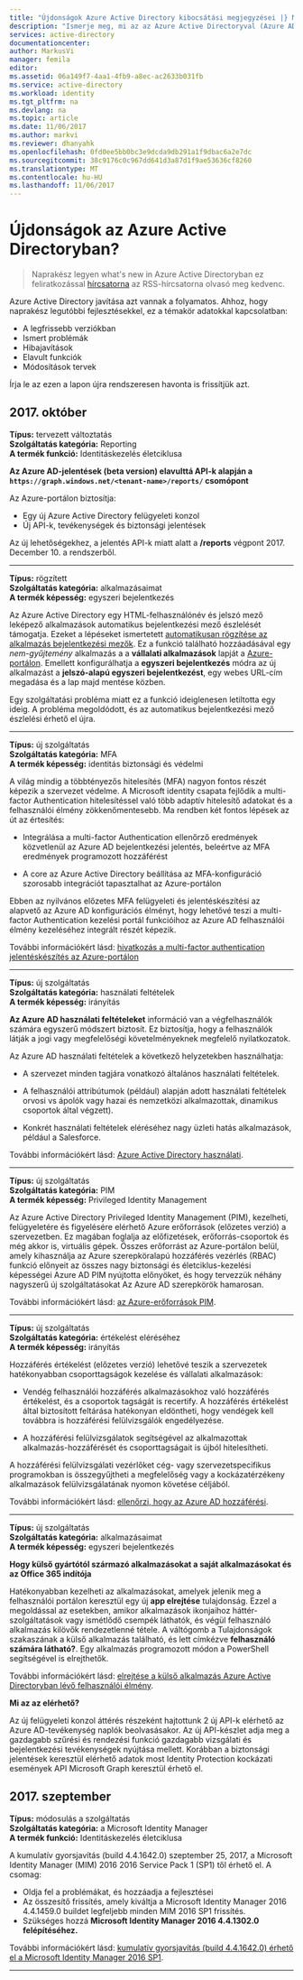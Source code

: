 ```yaml
---
title: "Újdonságok Azure Active Directory kibocsátási megjegyzései |} Microsoft Docs"
description: "Ismerje meg, mi az az Azure Active Directoryval (Azure AD) többek között a legújabb kibocsátási megjegyzései, ismert problémák, hibajavításokat tartalmaz, az elavult funkciók és a jövőbeni változtatásokról új."
services: active-directory
documentationcenter: 
author: MarkusVi
manager: femila
editor: 
ms.assetid: 06a149f7-4aa1-4fb9-a8ec-ac2633b031fb
ms.service: active-directory
ms.workload: identity
ms.tgt_pltfrm: na
ms.devlang: na
ms.topic: article
ms.date: 11/06/2017
ms.author: markvi
ms.reviewer: dhanyahk
ms.openlocfilehash: 0fd0ee5bb0bc3e9dcda9db291a1f9dbac6a2e7dc
ms.sourcegitcommit: 38c9176c0c967dd641d3a87d1f9ae53636cf8260
ms.translationtype: MT
ms.contentlocale: hu-HU
ms.lasthandoff: 11/06/2017
---
```

# <a name="whats-new-in-azure-active-directory"></a>Újdonságok az Azure Active Directoryban?




> Naprakész legyen what's new in Azure Active Directoryban ez feliratkozással [hírcsatorna](https://docs.microsoft.com/api/search/rss?search=%22what%27s%20new%20in%20azure%20active%20directory%3F%22&locale=en-us) az RSS-hírcsatorna olvasó meg kedvenc.



Azure Active Directory javítása azt vannak a folyamatos. Ahhoz, hogy naprakész legutóbbi fejlesztésekkel, ez a témakör adatokkal kapcsolatban:

-   A legfrissebb verziókban 
-   Ismert problémák 
-   Hibajavítások 
-   Elavult funkciók 
-   Módosítások tervek 

Írja le az ezen a lapon újra rendszeresen havonta is frissítjük azt.


## <a name="october-2017"></a>2017. október

**Típus:** tervezett változtatás  
**Szolgáltatás kategória:** Reporting  
**A termék funkció:** Identitáskezelés életciklusa  


**Az Azure AD-jelentések (beta version) elavulttá API-k alapján a `https://graph.windows.net/<tenant-name>/reports/` csomópont**

Az Azure-portálon biztosítja:

- Egy új Azure Active Directory felügyeleti konzol 
- Új API-k, tevékenységek és biztonsági jelentések
 
Az új lehetőségekhez, a jelentés API-k miatt alatt a **/reports** végpont 2017. December 10. a rendszerből. 

---

**Típus:** rögzített   
**Szolgáltatás kategória:** alkalmazásaimat  
**A termék képesség:** egyszeri bejelentkezés  


Az Azure Active Directory egy HTML-felhasználónév és jelszó mező leképező alkalmazások automatikus bejelentkezési mező észlelését támogatja.  Ezeket a lépéseket ismertetett [automatikusan rögzítése az alkalmazás bejelentkezési mezők](application-config-sso-problem-configure-password-sso-non-gallery.md#how-to-manually-capture-sign-in-fields-for-an-application). Ez a funkció található hozzáadásával egy *nem-gyűjtemény* alkalmazás a a **vállalati alkalmazások** lapját a [Azure-portálon](http://aad.portal.azure.com). Emellett konfigurálhatja a **egyszeri bejelentkezés** módra az új alkalmazást a **jelszó-alapú egyszeri bejelentkezést**, egy webes URL-cím megadása és a lap majd mentése közben.
 
Egy szolgáltatási probléma miatt ez a funkció ideiglenesen letiltotta egy ideig. A probléma megoldódott, és az automatikus bejelentkezési mező észlelési érhető el újra.

---

**Típus:** új szolgáltatás  
**Szolgáltatás kategória:** MFA  
**A termék képesség:** identitás biztonsági és védelmi  


A világ mindig a többtényezős hitelesítés (MFA) nagyon fontos részét képezik a szervezet védelme. A Microsoft identity csapata fejlődik a multi-factor Authentication hitelesítéssel való több adaptív hitelesítő adatokat és a felhasználói élmény zökkenőmentesebb. Ma rendben két fontos lépések az út az értesítés: 

- Integrálása a multi-factor Authentication ellenőrző eredmények közvetlenül az Azure AD bejelentkezési jelentés, beleértve az MFA eredmények programozott hozzáférést

- A core az Azure Active Directory beállítása az MFA-konfiguráció szorosabb integrációt tapasztalhat az Azure-portálon

Ebben az nyilvános előzetes MFA felügyeleti és jelentéskészítési az alapvető az Azure AD konfigurációs élményt, hogy lehetővé teszi a multi-factor Authentication kezelési portál funkcióihoz az Azure AD felhasználói élmény kezeléséhez integrált részét képezik.

További információkért lásd: [hivatkozás a multi-factor authentication jelentéskészítés az Azure-portálon](active-directory-reporting-activity-sign-ins-mfa.md) 


---
**Típus:** új szolgáltatás  
**Szolgáltatás kategória:** használati feltételek  
**A termék képesség:** irányítás  


**Az Azure AD használati feltételeket** információ van a végfelhasználók számára egyszerű módszert biztosít. Ez biztosítja, hogy a felhasználók látják a jogi vagy megfelelőségi követelményeknek megfelelő nyilatkozatok.

Az Azure AD használati feltételek a következő helyzetekben használhatja:

- A szervezet minden tagjára vonatkozó általános használati feltételek. 

- A felhasználói attribútumok (például) alapján adott használati feltételek orvosi vs ápolók vagy hazai és nemzetközi alkalmazottak, dinamikus csoportok által végzett). 

- Konkrét használati feltételek eléréséhez nagy üzleti hatás alkalmazások, például a Salesforce.

További információkért lásd: [Azure Active Directory használati](active-directory-tou.md).


---
**Típus:** új szolgáltatás  
**Szolgáltatás kategória:** PIM  
**A termék képesség:** Privileged Identity Management  


Az Azure Active Directory Privileged Identity Management (PIM), kezelheti, felügyeletére és figyelésére elérhető Azure erőforrások (előzetes verzió) a szervezetben. Ez magában foglalja az előfizetések, erőforrás-csoportok és még akkor is, virtuális gépek. Összes erőforrást az Azure-portálon belül, amely kihasználja az Azure szerepköralapú hozzáférés vezérlés (RBAC) funkció előnyeit az összes nagy biztonsági és életciklus-kezelési képességei Azure AD PIM nyújtotta előnyöket, és hogy tervezzük néhány nagyszerű új szolgáltatásokat Az Azure AD szerepkörök hamarosan.

További információkért lásd: [az Azure-erőforrások PIM](privileged-identity-management/azure-pim-resource-rbac.md).


---
**Típus:** új szolgáltatás  
**Szolgáltatás kategória:** értékelést eléréséhez  
**A termék képesség:** irányítás  


Hozzáférés értékelést (előzetes verzió) lehetővé teszik a szervezetek hatékonyabban csoporttagságok kezelése és vállalati alkalmazások: 

- Vendég felhasználói hozzáférés alkalmazásokhoz való hozzáférés értékelést, és a csoportok tagságát is recertify. A hozzáférés értékelést által biztosított feltárása hatékonyan eldöntheti, hogy vendégek kell továbbra is hozzáférési felülvizsgálók engedélyezése.

- A hozzáférési felülvizsgálatok segítségével az alkalmazottak alkalmazás-hozzáférését és csoporttagságait is újból hitelesítheti.

A hozzáférési felülvizsgálati vezérlőket cég- vagy szervezetspecifikus programokban is összegyűjtheti a megfelelőség vagy a kockázatérzékeny alkalmazások felülvizsgálatának nyomon követése céljából.

További információkért lásd: [ellenőrzi, hogy az Azure AD hozzáférési](active-directory-azure-ad-controls-access-reviews-overview.md).


---
**Típus:** új szolgáltatás  
**Szolgáltatás kategória:** alkalmazásaimat  
**A termék képesség:** egyszeri bejelentkezés  


**Hogy külső gyártótól származó alkalmazásokat a saját alkalmazásokat és az Office 365 indítója**

Hatékonyabban kezelheti az alkalmazásokat, amelyek jelenik meg a felhasználói portálon keresztül egy új **app elrejtése** tulajdonság. Ezzel a megoldással az esetekben, amikor alkalmazások ikonjaihoz háttér-szolgáltatások vagy ismétlődő csempék láthatók, és végül felhasználó alkalmazás kilövők rendezetlenné tétele. A váltógomb a Tulajdonságok szakaszának a külső alkalmazás található, és lett címkézve **felhasználó számára látható?**. Egy alkalmazás programozott módon a PowerShell segítségével is elrejthetők. 

További információkért lásd: [elrejtése a külső alkalmazás Azure Active Directoryban lévő felhasználói élmény](active-directory-coreapps-hide-third-party-app.md). 


**Mi az az elérhető?**

 Az új felügyeleti konzol áttérés részeként hajtottunk 2 új API-k elérhető az Azure AD-tevékenység naplók beolvasásakor. Az új API-készlet adja meg a gazdagabb szűrési és rendezési funkció gazdagabb vizsgálati és bejelentkezési tevékenységek nyújtása mellett. Korábban a biztonsági jelentések keresztül elérhető adatok most Identity Protection kockázati események API Microsoft Graph keresztül érhető el.


## <a name="september-2017"></a>2017. szeptember

**Típus:** módosulás a szolgáltatás  
**Szolgáltatás kategória:** a Microsoft Identity Manager  
**A termék funkció:** Identitáskezelés életciklusa  


A kumulatív gyorsjavítás (build 4.4.1642.0) szeptember 25, 2017, a Microsoft Identity Manager (MIM) 2016 2016 Service Pack 1 (SP1) től érhető el. A csomag:

- Oldja fel a problémákat, és hozzáadja a fejlesztései
- Az összesítő frissítés, amely kiváltja a Microsoft Identity Manager 2016 4.4.1459.0 buildet legfeljebb minden MIM 2016 SP1 frissítés. 
- Szükséges hozzá **Microsoft Identity Manager 2016 4.4.1302.0 felépítéséhez.** 

További információkért lásd: [kumulatív gyorsjavítás (build 4.4.1642.0) érhető el a Microsoft Identity Manager 2016 SP1](https://support.microsoft.com/en-us/help/4021562). 

---